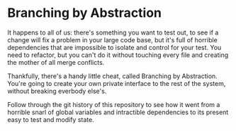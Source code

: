 # Branching by Abstraction

It happens to all of us: there's something you want to test out, to see if a change will fix a problem in your large code base, but it's full of horrible dependencies that are impossible to isolate and control for your test.  You need to refactor, but you can't do it without touching every file and creating the mother of all merge conflicts.

Thankfully, there's a handy little cheat, called Branching by Abstraction.  You're going to create your own private interface to the rest of the system, without breaking everbody else's.

Follow through the git history of this repository to see how it went from a horrible snarl of global variables and intractible dependencies to its present easy to test and modify state.